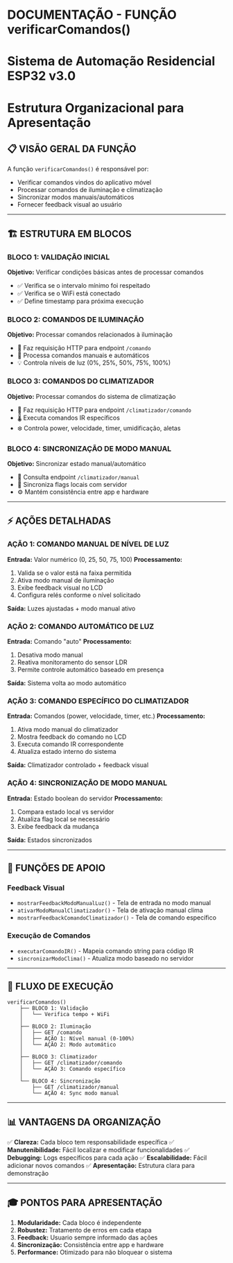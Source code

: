 # DOCUMENTAÇÃO - FUNÇÃO verificarComandos()
# Sistema de Automação Residencial ESP32 v3.0
# Estrutura Organizacional para Apresentação

## 📋 VISÃO GERAL DA FUNÇÃO

A função `verificarComandos()` é responsável por:
- Verificar comandos vindos do aplicativo móvel
- Processar comandos de iluminação e climatização
- Sincronizar modos manuais/automáticos
- Fornecer feedback visual ao usuário

---

## 🏗️ ESTRUTURA EM BLOCOS

### BLOCO 1: VALIDAÇÃO INICIAL
**Objetivo:** Verificar condições básicas antes de processar comandos
- ✅ Verifica se o intervalo mínimo foi respeitado
- ✅ Verifica se o WiFi está conectado
- ✅ Define timestamp para próxima execução

### BLOCO 2: COMANDOS DE ILUMINAÇÃO
**Objetivo:** Processar comandos relacionados à iluminação
- 📡 Faz requisição HTTP para endpoint `/comando`
- 🔄 Processa comandos manuais e automáticos
- 💡 Controla níveis de luz (0%, 25%, 50%, 75%, 100%)

### BLOCO 3: COMANDOS DO CLIMATIZADOR
**Objetivo:** Processar comandos do sistema de climatização
- 📡 Faz requisição HTTP para endpoint `/climatizador/comando`
- 🌡️ Executa comandos IR específicos
- ❄️ Controla power, velocidade, timer, umidificação, aletas

### BLOCO 4: SINCRONIZAÇÃO DE MODO MANUAL
**Objetivo:** Sincronizar estado manual/automático
- 📡 Consulta endpoint `/climatizador/manual`
- 🔄 Sincroniza flags locais com servidor
- ⚙️ Mantém consistência entre app e hardware

---

## ⚡ AÇÕES DETALHADAS

### AÇÃO 1: COMANDO MANUAL DE NÍVEL DE LUZ
**Entrada:** Valor numérico (0, 25, 50, 75, 100)
**Processamento:**
1. Valida se o valor está na faixa permitida
2. Ativa modo manual de iluminação
3. Exibe feedback visual no LCD
4. Configura relés conforme o nível solicitado

**Saída:** Luzes ajustadas + modo manual ativo

### AÇÃO 2: COMANDO AUTOMÁTICO DE LUZ
**Entrada:** Comando "auto"
**Processamento:**
1. Desativa modo manual
2. Reativa monitoramento do sensor LDR
3. Permite controle automático baseado em presença

**Saída:** Sistema volta ao modo automático

### AÇÃO 3: COMANDO ESPECÍFICO DO CLIMATIZADOR
**Entrada:** Comandos (power, velocidade, timer, etc.)
**Processamento:**
1. Ativa modo manual do climatizador
2. Mostra feedback do comando no LCD
3. Executa comando IR correspondente
4. Atualiza estado interno do sistema

**Saída:** Climatizador controlado + feedback visual

### AÇÃO 4: SINCRONIZAÇÃO DE MODO MANUAL
**Entrada:** Estado boolean do servidor
**Processamento:**
1. Compara estado local vs servidor
2. Atualiza flag local se necessário
3. Exibe feedback da mudança

**Saída:** Estados sincronizados

---

## 🎯 FUNÇÕES DE APOIO

### Feedback Visual
- `mostrarFeedbackModoManualLuz()` - Tela de entrada no modo manual
- `ativarModoManualClimatizador()` - Tela de ativação manual clima
- `mostrarFeedbackComandoClimatizador()` - Tela de comando específico

### Execução de Comandos
- `executarComandoIR()` - Mapeia comando string para código IR
- `sincronizarModoClima()` - Atualiza modo baseado no servidor

---

## 🔄 FLUXO DE EXECUÇÃO

```
verificarComandos()
    ├── BLOCO 1: Validação
    │   └── Verifica tempo + WiFi
    │
    ├── BLOCO 2: Iluminação
    │   ├── GET /comando
    │   ├── AÇÃO 1: Nível manual (0-100%)
    │   └── AÇÃO 2: Modo automático
    │
    ├── BLOCO 3: Climatizador
    │   ├── GET /climatizador/comando
    │   └── AÇÃO 3: Comando específico
    │
    └── BLOCO 4: Sincronização
        ├── GET /climatizador/manual
        └── AÇÃO 4: Sync modo manual
```

---

## 📊 VANTAGENS DA ORGANIZAÇÃO

✅ **Clareza:** Cada bloco tem responsabilidade específica
✅ **Manutenibilidade:** Fácil localizar e modificar funcionalidades
✅ **Debugging:** Logs específicos para cada ação
✅ **Escalabilidade:** Fácil adicionar novos comandos
✅ **Apresentação:** Estrutura clara para demonstração

---

## 🎓 PONTOS PARA APRESENTAÇÃO

1. **Modularidade:** Cada bloco é independente
2. **Robustez:** Tratamento de erros em cada etapa
3. **Feedback:** Usuario sempre informado das ações
4. **Sincronização:** Consistência entre app e hardware
5. **Performance:** Otimizado para não bloquear o sistema